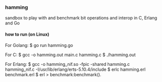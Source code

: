 ### hamming

sandbox to play with and benchmark bit operations and interop in C, Erlang and Go

#### how to run (on Linux)

For Golang:
    $ go run hamming.go

For C:
    $ gcc -o hamming.out main.c hamming.c
    $ ./hamming.out

For Erlang:
    $ gcc -o hamming_nif.so -fpic -shared hamming.c hamming_nif.c -I/usr/lib/erlang/erts-5.10.4/include
    $ erlc hamming.erl benchmark.erl
    $ erl
    > benchmark:benchmark().

